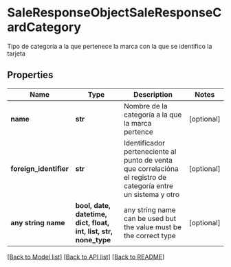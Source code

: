 # SaleResponseObjectSaleResponseCardCategory

Tipo de categoría a la que pertenece la marca con la que se identifico la tarjeta

## Properties
Name | Type | Description | Notes
------------ | ------------- | ------------- | -------------
**name** | **str** | Nombre de la categoría a la que la marca pertence | [optional] 
**foreign_identifier** | **str** | Identificador perteneciente al punto de venta que correlacióna el registro de categoría entre un sistema y otro | [optional] 
**any string name** | **bool, date, datetime, dict, float, int, list, str, none_type** | any string name can be used but the value must be the correct type | [optional]

[[Back to Model list]](../README.md#documentation-for-models) [[Back to API list]](../README.md#documentation-for-api-endpoints) [[Back to README]](../README.md)


